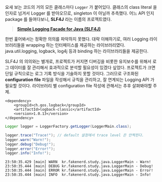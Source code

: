 요새 보는 코드의 거의 모든 클래스마다 `Logger` 가 붙어있다. 클래스의 class literal 을 인자로 넘겨서 Logger 를 받아오므로, singleton 이 아닐까 추측했다. 어느 API 인지 package 를 들여다보니, **SLF4J** 라는 이름의 프로젝트였다.

> [**Simple Logging Facade for Java (SLF4J)**](http://www.slf4j.org/)

한번 훑어봐서는 정확한 의의를 파악하지 못했다. 대략 이해하기로, 여러 Logging 라이브러리들을 wrapping 하는 인터페이스를 제공하는 라이브러리였다. java.util.logging, logback, log4j 등과 binding 하는 라이브러리들을 제공한다. 

SLF4J 의 의의와는 별개로, 프로젝트가 커지면 디버깅을 비롯한 유지보수를 위해서 로그 데이터를 잘 관리해서 효과적으로 분석할 필요성이 있겠다 싶었다. 프로젝트가 크면 단일 규칙으로는 로그 기록 방식을 기술하지 못할 것이다. 그러므로 구조화된 **configuration file** 파일을 작성해서 규칙을 관리하고, 잘 연계되는 Logging API 가 필요할 것이다. 라이브러리 별 configuration file 작성에 관해서는 추후 살펴봐야할 주제.

```pom
<dependency>
    <groupId>ch.qos.logback</groupId>
    <artifactId>logback-classic</artifactId>
    <version>1.0.13</version>
</dependency>
``` 

```java
Logger logger = LoggerFactory.getLogger(LoggerMain.class);

logger.trace("Trace!"); // default 설정에서 trace level 은 안찍힌다.
logger.warn("Warn!");
logger.debug("Debug!");
logger.error("Error!");
logger.info("Info!");
```

```
23:50:35.429 [main] WARN  kr.fakenerd.study.java.LoggerMain - Warn!
23:50:35.444 [main] DEBUG kr.fakenerd.study.java.LoggerMain - Debug!
23:50:35.444 [main] ERROR kr.fakenerd.study.java.LoggerMain - Error!
23:50:35.444 [main] INFO  kr.fakenerd.study.java.LoggerMain - Info!
```